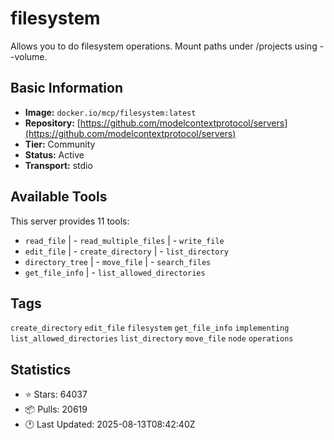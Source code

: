 # filesystem

Allows you to do filesystem operations. Mount paths under /projects using --volume.

## Basic Information

- **Image:** `docker.io/mcp/filesystem:latest`
- **Repository:** [https://github.com/modelcontextprotocol/servers](https://github.com/modelcontextprotocol/servers)
- **Tier:** Community
- **Status:** Active
- **Transport:** stdio

## Available Tools

This server provides 11 tools:

- `read_file` | - `read_multiple_files` | - `write_file`
- `edit_file` | - `create_directory` | - `list_directory`
- `directory_tree` | - `move_file` | - `search_files`
- `get_file_info` | - `list_allowed_directories`

## Tags

`create_directory` `edit_file` `filesystem` `get_file_info` `implementing` `list_allowed_directories` `list_directory` `move_file` `node` `operations` 

## Statistics

- ⭐ Stars: 64037
- 📦 Pulls: 20619
- 🕐 Last Updated: 2025-08-13T08:42:40Z
